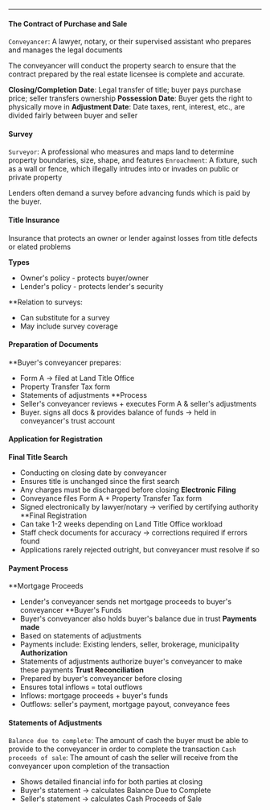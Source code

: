 ***
#### The Contract of Purchase and Sale
`Conveyancer`: A lawyer, notary, or their supervised assistant who prepares and manages the legal documents

The conveyancer will conduct the property search to ensure that the contract prepared by the real estate licensee is complete and accurate.

**Closing/Completion Date**: Legal transfer of title; buyer pays purchase price; seller transfers ownership
**Possession Date**: Buyer gets the right to physically move in
**Adjustment Date**: Date taxes, rent, interest, etc., are divided fairly between buyer and seller

#### Survey
`Surveyor`: A professional who measures and maps land to determine property boundaries, size, shape, and features
`Enroachment`: A fixture, such as a wall or fence, which illegally intrudes into or invades on public or private property

Lenders often demand a survey before advancing funds which is paid by the buyer.


#### Title Insurance
Insurance that protects an owner or lender against losses from title defects or elated problems

**Types**
* Owner's policy - protects buyer/owner
* Lender's policy - protects lender's security

**Relation to surveys:
* Can substitute for a survey
* May include survey coverage

#### Preparation of Documents
**Buyer's conveyancer prepares:
* Form A -> filed at Land Title Office
* Property Transfer Tax form
* Statements of adjustments
**Process
* Seller's conveyancer reviews + executes Form A & seller's adjustments
* Buyer. signs all docs & provides balance of funds -> held in conveyancer's trust account

#### Application for Registration
**Final Title Search**
* Conducting on closing date by conveyancer
* Ensures title is unchanged since the first search
* Any charges must be discharged before closing
**Electronic Filing**
* Conveyance files Form A + Property Transfer Tax form
* Signed electronically by lawyer/notary -> verified by certifying authority
**Final Registration
* Can take 1-2 weeks depending on Land Title Office workload
* Staff check documents for accuracy -> corrections required if errors found
* Applications rarely rejected outright, but conveyancer must resolve if so

#### Payment Process
**Mortgage Proceeds
* Lender's conveyancer sends net mortgage proceeds to buyer's conveyancer
**Buyer's Funds
* Buyer's conveyancer also holds buyer's balance due in trust
**Payments made**
* Based on statements of adjustments
* Payments include: Existing lenders, seller, brokerage, municipality
**Authorization**
* Statements of adjustments authorize buyer's conveyancer to make these payments
**Trust Reconciliation**
* Prepared by buyer's conveyancer before closing
* Ensures total inflows = total outflows
* Inflows: mortgage proceeds + buyer's funds
* Outflows: seller's payment, mortgage payout, conveyance fees

#### Statements of Adjustments
`Balance due to complete`: The amount of cash the buyer must be able to provide to the conveyancer in order to complete the transaction
`Cash proceeds of sale`: The amount of cash the seller will receive from the conveyancer upon completion of the transaction

* Shows detailed financial info for both parties at closing
* Buyer's statement -> calculates Balance Due to Complete
* Seller's statement -> calculates Cash Proceeds of Sale

